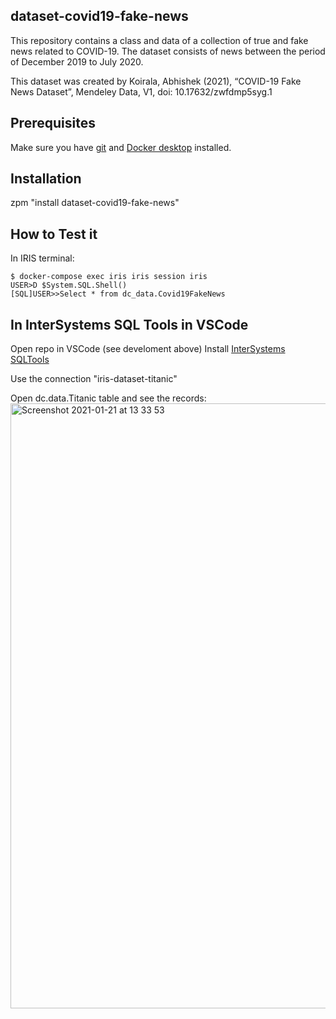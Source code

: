 ## dataset-covid19-fake-news
This repository contains a class and data of a collection of true and fake news related to COVID-19. 
The dataset consists of news between the period of December 2019 to July 2020.

This dataset was created by Koirala, Abhishek (2021), “COVID-19 Fake News Dataset”,
Mendeley Data, V1, doi: 10.17632/zwfdmp5syg.1


## Prerequisites
Make sure you have [git](https://git-scm.com/book/en/v2/Getting-Started-Installing-Git) and [Docker desktop](https://www.docker.com/products/docker-desktop) installed.

## Installation

zpm "install dataset-covid19-fake-news"


## How to Test it

In IRIS terminal:

```
$ docker-compose exec iris iris session iris
USER>D $System.SQL.Shell()
[SQL]USER>>Select * from dc_data.Covid19FakeNews

```

## In InterSystems SQL Tools in VSCode
Open repo in VSCode (see develoment above)
Install [InterSystems SQLTools](https://marketplace.visualstudio.com/items?itemName=intersystems-community.sqltools-intersystems-driver)

Use the connection "iris-dataset-titanic"

Open dc.data.Titanic table and see the records:
<img width="968" alt="Screenshot 2021-01-21 at 13 33 53" src="https://user-images.githubusercontent.com/2781759/105340135-8e23ff80-5bee-11eb-9e5e-ff87dfdab047.png">

